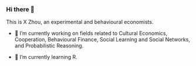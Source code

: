 ### Hi there 👋

This is X Zhou, an experimental and behavioural economists.

- 🔭 I’m currently working on fields related to Cultural Economics, Cooperation, Behavioural Finance, Social Learning and Social Networks, and Probabilistic Reasoning.

- 🌱 I’m currently learning R.

<!--
**X-Zhou-99/X-Zhou-99** is a ✨ _special_ ✨ repository because its `README.md` (this file) appears on your GitHub profile.

Here are some ideas to get you started:

- 🔭 I’m currently working on ...
- 🌱 I’m currently learning ...
- 👯 I’m looking to collaborate on ...
- 🤔 I’m looking for help with ...
- 💬 Ask me about ...
- 📫 How to reach me: ...
- 😄 Pronouns: ...
- ⚡ Fun fact: ...
-->
